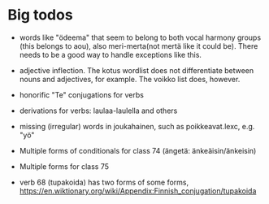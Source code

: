 Big todos
=

- words like "ödeema" that seem to belong to both vocal harmony groups (this
  belongs to aou), also meri-merta(not mertä like it could be). There needs to
  be a good way to handle exceptions like this.

- adjective inflection. The kotus wordlist does not differentiate between nouns
  and adjectives, for example. The voikko list does, however.

- honorific "Te" conjugations for verbs

- derivations for verbs: laulaa-laulella and others

- missing (irregular) words in joukahainen, such as poikkeavat.lexc, e.g. "yö"

- Multiple forms of conditionals for class 74 (ängetä: änkeäisin/änkeisin)
- Multiple forms for class 75

- verb 68 (tupakoida) has two forms of some forms, https://en.wiktionary.org/wiki/Appendix:Finnish_conjugation/tupakoida
